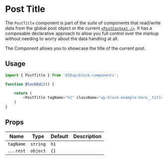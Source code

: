 # Post Title

The `PostTitle` component is part of the suite of components that read/write data from the global post object or the current [`<PostContext />`](../post-context/). It has a composable declarative approach to allow you full control over the markup without needing to worry about the data handling at all.

The Component allows you to showcase the title of the current post.

## Usage

```js
import { PostTitle } from '@10up/block-components';

function BlockEdit() {

    return (
        <PostTitle tagName="h2" className="wp-block-example-hero__title" />
    )
}
```

## Props

| Name       | Type              | Default  |  Description                                                   |
| ---------- | ----------------- | -------- | -------------------------------------------------------------- |
| `tagName` | `string` | `h1` |  |
| `...rest` | `object` | `{}` |  |
